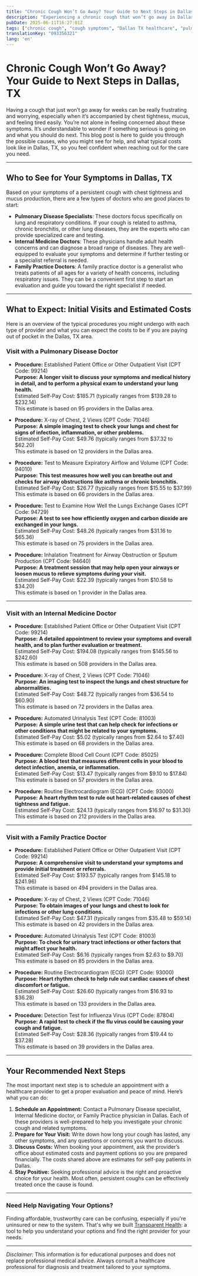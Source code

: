 ```yaml
---
title: "Chronic Cough Won’t Go Away? Your Guide to Next Steps in Dallas, TX"
description: "Experiencing a chronic cough that won’t go away in Dallas? Learn who to see, what tests to expect, and estimated costs to help you take the next step."
pubDate: 2025-06-11T16:27:01Z
tags: ["chronic cough", "cough symptoms", "Dallas TX healthcare", "pulmonary care", "medical costs"]
translationKey: "093356321"
lang: 'en'
---
```


# Chronic Cough Won’t Go Away? Your Guide to Next Steps in Dallas, TX

Having a cough that just won’t go away for weeks can be really frustrating and worrying, especially when it’s accompanied by chest tightness, mucus, and feeling tired easily. You’re not alone in feeling concerned about these symptoms. It’s understandable to wonder if something serious is going on and what you should do next. This blog post is here to guide you through the possible causes, who you might see for help, and what typical costs look like in Dallas, TX, so you feel confident when reaching out for the care you need.

---

## Who to See for Your Symptoms in Dallas, TX

Based on your symptoms of a persistent cough with chest tightness and mucus production, there are a few types of doctors who are good places to start:

- **Pulmonary Disease Specialists**: These doctors focus specifically on lung and respiratory conditions. If your cough is related to asthma, chronic bronchitis, or other lung diseases, they are the experts who can provide specialized care and testing.
- **Internal Medicine Doctors**: These physicians handle adult health concerns and can diagnose a broad range of diseases. They are well-equipped to evaluate your symptoms and determine if further testing or a specialist referral is needed.
- **Family Practice Doctors**: A family practice doctor is a generalist who treats patients of all ages for a variety of health concerns, including respiratory issues. They can be a convenient first step to start an evaluation and guide you toward the right specialist if needed.

---

## What to Expect: Initial Visits and Estimated Costs

Here is an overview of the typical procedures you might undergo with each type of provider and what you can expect the costs to be if you are paying out of pocket in the Dallas, TX area.

### Visit with a Pulmonary Disease Doctor

- **Procedure:** Established Patient Office or Other Outpatient Visit (CPT Code: 99214)  
  **Purpose:** **A longer visit to discuss your symptoms and medical history in detail, and to perform a physical exam to understand your lung health.**  
  Estimated Self-Pay Cost: $185.71 (typically ranges from $139.28 to $232.14)  
  This estimate is based on 95 providers in the Dallas area.

- **Procedure:** X-ray of Chest, 2 Views (CPT Code: 71046)  
  **Purpose:** **A simple imaging test to check your lungs and chest for signs of infection, inflammation, or other problems.**  
  Estimated Self-Pay Cost: $49.76 (typically ranges from $37.32 to $62.20)  
  This estimate is based on 12 providers in the Dallas area.

- **Procedure:** Test to Measure Expiratory Airflow and Volume (CPT Code: 94010)  
  **Purpose:** **This test measures how well you can breathe out and checks for airway obstructions like asthma or chronic bronchitis.**  
  Estimated Self-Pay Cost: $26.77 (typically ranges from $15.55 to $37.99)  
  This estimate is based on 66 providers in the Dallas area.

- **Procedure:** Test to Examine How Well the Lungs Exchange Gases (CPT Code: 94729)  
  **Purpose:** **A test to see how efficiently oxygen and carbon dioxide are exchanged in your lungs.**  
  Estimated Self-Pay Cost: $48.26 (typically ranges from $31.16 to $65.36)  
  This estimate is based on 75 providers in the Dallas area.

- **Procedure:** Inhalation Treatment for Airway Obstruction or Sputum Production (CPT Code: 94640)  
  **Purpose:** **A treatment session that may help open your airways or loosen mucus to relieve symptoms during your visit.**  
  Estimated Self-Pay Cost: $22.39 (typically ranges from $10.58 to $34.20)  
  This estimate is based on 1 provider in the Dallas area.

---

### Visit with an Internal Medicine Doctor

- **Procedure:** Established Patient Office or Other Outpatient Visit (CPT Code: 99214)  
  **Purpose:** **A detailed appointment to review your symptoms and overall health, and to plan further evaluation or treatment.**  
  Estimated Self-Pay Cost: $194.08 (typically ranges from $145.56 to $242.60)  
  This estimate is based on 508 providers in the Dallas area.

- **Procedure:** X-ray of Chest, 2 Views (CPT Code: 71046)  
  **Purpose:** **An imaging test to inspect the lungs and chest structure for abnormalities.**  
  Estimated Self-Pay Cost: $48.72 (typically ranges from $36.54 to $60.90)  
  This estimate is based on 72 providers in the Dallas area.

- **Procedure:** Automated Urinalysis Test (CPT Code: 81003)  
  **Purpose:** **A simple urine test that can help check for infections or other conditions that might be related to your symptoms.**  
  Estimated Self-Pay Cost: $5.02 (typically ranges from $2.64 to $7.40)  
  This estimate is based on 68 providers in the Dallas area.

- **Procedure:** Complete Blood Cell Count (CPT Code: 85025)  
  **Purpose:** **A blood test that measures different cells in your blood to detect infection, anemia, or inflammation.**  
  Estimated Self-Pay Cost: $13.47 (typically ranges from $9.10 to $17.84)  
  This estimate is based on 57 providers in the Dallas area.

- **Procedure:** Routine Electrocardiogram (ECG) (CPT Code: 93000)  
  **Purpose:** **A heart rhythm test to rule out heart-related causes of chest tightness and fatigue.**  
  Estimated Self-Pay Cost: $24.13 (typically ranges from $16.97 to $31.30)  
  This estimate is based on 212 providers in the Dallas area.

---

### Visit with a Family Practice Doctor

- **Procedure:** Established Patient Office or Other Outpatient Visit (CPT Code: 99214)  
  **Purpose:** **A comprehensive visit to understand your symptoms and provide initial treatment or referrals.**  
  Estimated Self-Pay Cost: $193.57 (typically ranges from $145.18 to $241.96)  
  This estimate is based on 494 providers in the Dallas area.

- **Procedure:** X-ray of Chest, 2 Views (CPT Code: 71046)  
  **Purpose:** **To obtain images of your lungs and chest to look for infections or other lung conditions.**  
  Estimated Self-Pay Cost: $47.31 (typically ranges from $35.48 to $59.14)  
  This estimate is based on 42 providers in the Dallas area.

- **Procedure:** Automated Urinalysis Test (CPT Code: 81003)  
  **Purpose:** **To check for urinary tract infections or other factors that might affect your health.**  
  Estimated Self-Pay Cost: $6.16 (typically ranges from $2.63 to $9.70)  
  This estimate is based on 85 providers in the Dallas area.

- **Procedure:** Routine Electrocardiogram (ECG) (CPT Code: 93000)  
  **Purpose:** **Heart rhythm check to help rule out cardiac causes of chest discomfort or fatigue.**  
  Estimated Self-Pay Cost: $26.60 (typically ranges from $16.93 to $36.28)  
  This estimate is based on 133 providers in the Dallas area.

- **Procedure:** Detection Test for Influenza Virus (CPT Code: 87804)  
  **Purpose:** **A rapid test to check if the flu virus could be causing your cough and fatigue.**  
  Estimated Self-Pay Cost: $28.36 (typically ranges from $19.44 to $37.28)  
  This estimate is based on 39 providers in the Dallas area.

---

## Your Recommended Next Steps

The most important next step is to schedule an appointment with a healthcare provider to get a proper evaluation and peace of mind. Here’s what you can do:

1. **Schedule an Appointment:** Contact a Pulmonary Disease specialist, Internal Medicine doctor, or Family Practice physician in Dallas. Each of these providers is well-prepared to help you investigate your chronic cough and related symptoms.
2. **Prepare for Your Visit:** Write down how long your cough has lasted, any other symptoms, and any questions or concerns you want to discuss.
3. **Discuss Costs:** When booking your appointment, ask the provider’s office about estimated costs and payment options so you are prepared financially. The costs shared above are estimates for self-pay patients in Dallas.
4. **Stay Positive:** Seeking professional advice is the right and proactive choice for your health. Most often, persistent coughs can be effectively treated once the cause is found.

---

### Need Help Navigating Your Options?

Finding affordable, trustworthy care can be confusing, especially if you're uninsured or new to the system. That's why we built [Transparent Health](https://transparenthealth.ai): a tool to help you understand your options and find the right provider for your needs.

---

*Disclaimer:* This information is for educational purposes and does not replace professional medical advice. Always consult a healthcare professional for diagnosis and treatment tailored to your symptoms.